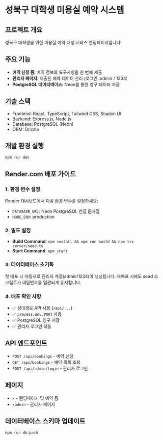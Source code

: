 # 성북구 대학생 미용실 예약 시스템

## 프로젝트 개요
성북구 대학생을 위한 미용실 예약 대행 서비스 랜딩페이지입니다.

## 주요 기능
- **예약 신청 폼**: 예약 정보와 요구사항을 한 번에 제출
- **관리자 페이지**: 제출된 예약 데이터 관리 (로그인: admin / 1234)
- **PostgreSQL 데이터베이스**: Neon을 통한 영구 데이터 저장

## 기술 스택
- Frontend: React, TypeScript, Tailwind CSS, Shadcn UI
- Backend: Express.js, Node.js
- Database: PostgreSQL (Neon)
- ORM: Drizzle

## 개발 환경 실행
```bash
npm run dev
```

## Render.com 배포 가이드

### 1. 환경 변수 설정
Render 대시보드에서 다음 환경 변수를 설정하세요:

- `DATABASE_URL`: Neon PostgreSQL 연결 문자열
- `NODE_ENV`: production

### 2. 빌드 설정
- **Build Command**: `npm install && npm run build && npx tsx server/seed.ts`
- **Start Command**: `npm start`

### 3. 데이터베이스 초기화
첫 배포 시 자동으로 관리자 계정(admin/1234)이 생성됩니다.
재배포 시에도 seed 스크립트가 비밀번호를 일관되게 유지합니다.

### 4. 배포 확인 사항
- ✅ 상대경로 API 사용 (`/api/...`)
- ✅ `process.env.PORT` 사용
- ✅ PostgreSQL 영구 저장
- ✅ 관리자 로그인 작동

## API 엔드포인트
- `POST /api/bookings` - 예약 신청
- `GET /api/bookings` - 예약 목록 조회
- `POST /api/admin/login` - 관리자 로그인

## 페이지
- `/` - 랜딩페이지 및 예약 폼
- `/admin` - 관리자 페이지

## 데이터베이스 스키마 업데이트
```bash
npm run db:push
```
